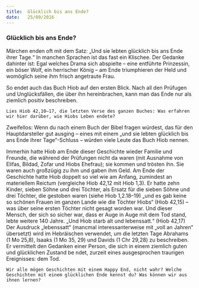```yaml
---
title:  Glücklich bis ans Ende?
date:   25/09/2016
---
```


### Glücklich bis ans Ende?

Märchen enden oft mit dem Satz: „Und sie lebten glücklich bis ans Ende ihrer Tage.“ In manchen Sprachen ist das fast ein Klischee. Der Gedanke dahinter ist: Egal welches Drama sich abspielte – eine entführte Prinzessin, ein böser Wolf, ein herrischer König – am Ende triumphieren der Held und womöglich seine ihm frisch angetraute Frau.

So endet auch das Buch Hiob auf den ersten Blick. Nach all den Prüfugen und Unglücksfällen, die über ihn hereinbrachen, kann man das Ende nur als ziemlich positiv beschreiben.

`Lies Hiob 42,10–17, die letzten Verse des ganzen Buches: Was erfahren wir hier darüber, wie Hiobs Leben endete?`

Zweifellos: Wenn du nach einem Buch der Bibel fragen würdest, das für den Hauptdarsteller gut ausging – eines mit einem „und sie lebten glücklich bis ans Ende ihrer Tage“-Schluss – würden viele Leute das Buch Hiob nennen.

Immerhin hatte Hiob am Ende dieser Geschichte wieder Familie und Freunde, die während der Prüfungen nicht da waren (mit Ausnahme von Elifas, Bildad, Zofar und Hiobs Ehefrau); sie kommen und trösten ihn. Sie waren auch großzügig zu ihm und gaben ihm Geld. Am Ende der Geschichte hatte Hiob doppelt so viel wie am Anfang, zumindest an materiellem Reictum (vergleiche Hiob 42,12 mit Hiob 1,3). Er hatte zehn Kinder, sieben Söhne und drei Töchter, als Ersatz für die sieben Söhne und drei Töchter, die gestoben waren (siehe Hiob 1,2.18–19) „und es gab keine so schönen Frauen im ganzen Lande wie die Töchter Hiobs“ (Hiob 42,15) – was über seine ersten Töchter nicht gesagt worden war. Und dieser Mensch, der sich so sicher war, dass er Auge in Auge mit dem Tod stand, lebte weitere 140 Jahre. „Und Hiob starb alt und lebenssatt.“ (Hiob 42,17) Der Ausdruck „lebenssatt“ (mancmal interessanterweise mit „voll an Jahren“ übersetzt) wird im Hebräischen verwendet, um die letzten Tage Abrahams (1 Mo 25,8), Isaaks (1 Mo 35, 29) und Davids (1 Chr 29,28) zu beschreiben. Er vermittelt den Gedanken einer Person, die sich in einem ziemlich guten und glücklichen Zustand be ndet, zurzeit eines ausgesprochen traurigen Ereignisses: dem Tod.

`Wir alle mögen Geschichten mit einem Happy End, nicht wahr? Welche Geschichten mit einem glücklichen Ende kennst du? Was können wir aus ihnen lernen?`